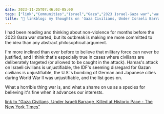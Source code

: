 ```yaml
---
date: 2023-11-25T07:46:03-05:00
tags: ["link","Communities","Israel","Gaza","2023 Israel-Gaza war","war","peace","World War II","nonviolence","civilian deaths"]
title: "🔗 linkblog: my thoughts on 'Gaza Civilians, Under Israeli Barrage, Killed at Historic Pace - The New York Times'"
---
```

I had been reading and thinking about non-violence for months before the 2023 Gaza war started, but its outbreak is making me more committed to the idea than any abstract philosophical argument. 

I'm more inclined than ever before to believe that military force can never be justified, and I think that's especially true in cases where civilians are deliberately targeted (or allowed to be caught in the attack). Hamas's attack on Israeli civilians is unjustifiable, the IDF's seeming disregard for Gazan civilians is unjustifiable, the U.S.'s bombing of German and Japanese cities during World War II was unjustifiable, and the list goes on.

What a horrible thing war is, and what a shame on us as a species for believing it's fine when it advances our interests.

[link to "Gaza Civilians, Under Israeli Barrage, Killed at Historic Pace - The New York Times"](https://www.nytimes.com/2023/11/25/world/middleeast/israel-gaza-death-toll.html)